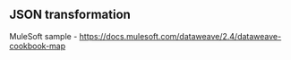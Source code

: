 ## JSON transformation

MuleSoft sample - https://docs.mulesoft.com/dataweave/2.4/dataweave-cookbook-map
